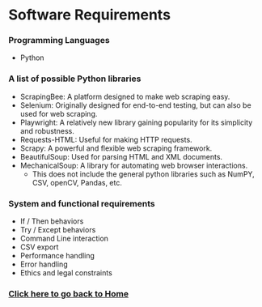 # Software Requirements
### Programming Languages
- Python

### A list of possible Python libraries 
- ScrapingBee: A platform designed to make web scraping easy.
- Selenium: Originally designed for end-to-end testing, but can also be used for web scraping.
- Playwright: A relatively new library gaining popularity for its simplicity and robustness.
- Requests-HTML: Useful for making HTTP requests.
- Scrapy: A powerful and flexible web scraping framework.
- BeautifulSoup: Used for parsing HTML and XML documents.
- MechanicalSoup: A library for automating web browser interactions.
  - This does not include the general python libraries such as NumPY, CSV, openCV, Pandas, etc.

### System and functional requirements
- If / Then behaviors
- Try / Except behaviors
- Command Line interaction
- CSV export
- Performance handling
- Error handling
- Ethics and legal constraints

### **[Click here to go back to Home](https://github.com/kiffit/waterfall-project)**
